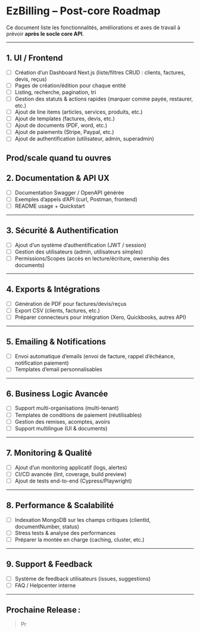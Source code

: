 # EzBilling – Post-core Roadmap

Ce document liste les fonctionnalités, améliorations et axes de travail à prévoir **après le socle core API**.

---

## 1. UI / Frontend

- [ ] Création d’un Dashboard Next.js (liste/filtres CRUD : clients, factures, devis, reçus)
- [ ] Pages de création/édition pour chaque entité
- [ ] Listing, recherche, pagination, tri
- [ ] Gestion des statuts & actions rapides (marquer comme payée, restaurer, etc.)
- [ ] Ajout de line items (articles, services, produits, etc.)
- [ ] Ajout de templates (factures, devis, etc.)
- [ ] Ajout de documents (PDF, word, etc.)
- [ ] Ajout de paiements (Stripe, Paypal, etc.)
- [ ] Ajout de authentification (utilisateur, admin, superadmin)

## Prod/scale quand tu ouvres

## 2. Documentation & API UX

- [ ] Documentation Swagger / OpenAPI générée
- [ ] Exemples d’appels d’API (curl, Postman, frontend)
- [ ] README usage + Quickstart

---

## 3. Sécurité & Authentification

- [ ] Ajout d’un système d’authentification (JWT / session)
- [ ] Gestion des utilisateurs (admin, utilisateurs simples)
- [ ] Permissions/Scopes (accès en lecture/écriture, ownership des documents)

---

## 4. Exports & Intégrations

- [ ] Génération de PDF pour factures/devis/reçus
- [ ] Export CSV (clients, factures, etc.)
- [ ] Préparer connecteurs pour intégration (Xero, Quickbooks, autres API)

---

## 5. Emailing & Notifications

- [ ] Envoi automatique d’emails (envoi de facture, rappel d’échéance, notification paiement)
- [ ] Templates d’email personnalisables

---

## 6. Business Logic Avancée

- [ ] Support multi-organisations (multi-tenant)
- [ ] Templates de conditions de paiement (réutilisables)
- [ ] Gestion des remises, acomptes, avoirs
- [ ] Support multilingue (UI & documents)

---

## 7. Monitoring & Qualité

- [ ] Ajout d’un monitoring applicatif (logs, alertes)
- [ ] CI/CD avancée (lint, coverage, build preview)
- [ ] Ajout de tests end-to-end (Cypress/Playwright)

---

## 8. Performance & Scalabilité

- [ ] Indexation MongoDB sur les champs critiques (clientId, documentNumber, status)
- [ ] Stress tests & analyse des performances
- [ ] Préparer la montée en charge (caching, cluster, etc.)

---

## 9. Support & Feedback

- [ ] Système de feedback utilisateurs (issues, suggestions)
- [ ] FAQ / Helpcenter interne

---

## **Prochaine Release :**

> Pr
